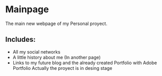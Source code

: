 # Mainpage
The main new webpage of my Personal proyect.
## Includes:
- All my social networks
- A little history about me (In another page)
- Links to my future blog and the already created Portfolio with Adobe Portfolio
Actually the proyect is in desing stage